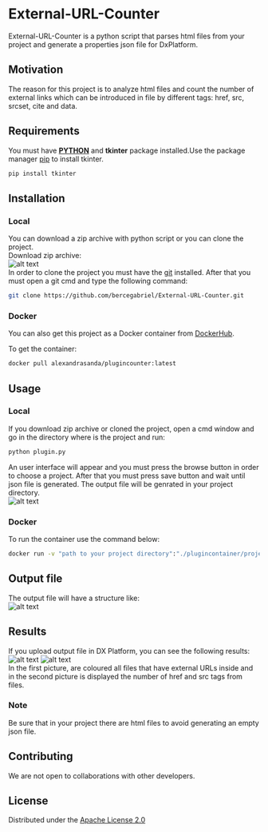 # External-URL-Counter

External-URL-Counter is a python script that parses html files from your project and generate a properties json file for DxPlatform.

## Motivation

The reason for this project is to analyze html files and count the number of external links which can be introduced in file by different tags: href, src, srcset, cite and data. 

## Requirements

You must have [<b>PYTHON</b>](https://www.python.org/downloads/) and <b>tkinter</b> package installed.Use the package manager [pip](https://pip.pypa.io/en/stable/) to install tkinter.
```bash
pip install tkinter
```

## Installation

### Local

You can download a zip archive with python script or you can clone the project.
<br>Download zip archive:<br>
![alt text](https://user-images.githubusercontent.com/49149499/112225282-3416d900-8c35-11eb-836b-b6ae2b2125c8.png)
<br>In order to clone the project you must have the [git](https://git-scm.com/downloads) installed. After that you must open a git cmd and type the following command:
```bash
git clone https://github.com/bercegabriel/External-URL-Counter.git
```
### Docker

You can also get this project as a Docker container from [DockerHub](https://hub.docker.com/repository/docker/alexandrasanda/plugincounter).

To get the container:
```bash
docker pull alexandrasanda/plugincounter:latest
```

## Usage

### Local

If you download zip archive or cloned the project, open a cmd window and go in the directory where is the project and run:
```bash
python plugin.py
```
An user interface will appear and you must press the browse button in order to choose a project. After that you must press save button and wait until json file is generated. The output file will be genrated in your project directory.<br>
![alt text](https://user-images.githubusercontent.com/49149499/112227654-a937dd80-8c38-11eb-942d-f7506b88c1a6.png)

### Docker

To run the container use the command below:
```bash
docker run -v "path to your project directory":"./plugincontainer/projectFolder" -v "path to directory in which you wish to see results/results":"./plugincontainer/results" alexandrasanda/plugincounter
```

## Output file

The output file will have a structure like:<br>
![alt text](https://user-images.githubusercontent.com/49149499/112228228-a689b800-8c39-11eb-835a-c1466ab4568d.png)

## Results
If you upload output file in DX Platform, you can see the following results:<br>
![alt text](https://user-images.githubusercontent.com/49149499/112228638-47787300-8c3a-11eb-9df5-39eb8d66a354.png)
![alt text](https://user-images.githubusercontent.com/49149499/112228727-6971f580-8c3a-11eb-8094-5e5a571881c8.png)<br>
In the first picture, are coloured all files that have external URLs inside and in the second picture is displayed the number of href and src tags from files.

### Note
Be sure that in your project there are html files to avoid generating an empty json file.

## Contributing
We are not open to collaborations with other developers.

## License
Distributed under the [Apache License 2.0](LICENSE)
